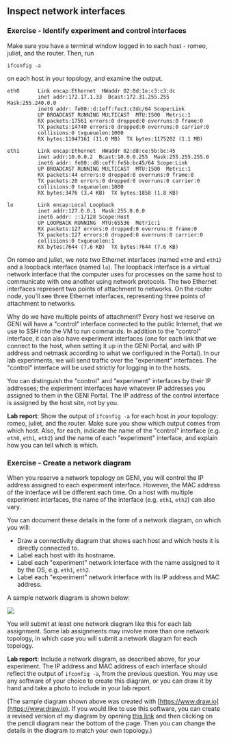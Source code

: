 ## Inspect network interfaces

### Exercise - Identify experiment and control interfaces

Make sure you have a terminal window logged in to each host - romeo, juliet, and the router. Then, run

```
ifconfig -a
```

on each host in your topology, and examine the output.


```
eth0      Link encap:Ethernet  HWaddr 02:0d:1e:c3:c3:dc  
          inet addr:172.17.1.33  Bcast:172.31.255.255  Mask:255.240.0.0
          inet6 addr: fe80::d:1eff:fec3:c3dc/64 Scope:Link
          UP BROADCAST RUNNING MULTICAST  MTU:1500  Metric:1
          RX packets:17561 errors:0 dropped:0 overruns:0 frame:0
          TX packets:14740 errors:0 dropped:0 overruns:0 carrier:0
          collisions:0 txqueuelen:1000 
          RX bytes:11047161 (11.0 MB)  TX bytes:1175202 (1.1 MB)

eth1      Link encap:Ethernet  HWaddr 02:d8:ce:5b:bc:45  
          inet addr:10.0.0.2  Bcast:10.0.0.255  Mask:255.255.255.0
          inet6 addr: fe80::d8:ceff:fe5b:bc45/64 Scope:Link
          UP BROADCAST RUNNING MULTICAST  MTU:1500  Metric:1
          RX packets:44 errors:0 dropped:0 overruns:0 frame:0
          TX packets:20 errors:0 dropped:0 overruns:0 carrier:0
          collisions:0 txqueuelen:1000 
          RX bytes:3476 (3.4 KB)  TX bytes:1858 (1.8 KB)

lo        Link encap:Local Loopback  
          inet addr:127.0.0.1  Mask:255.0.0.0
          inet6 addr: ::1/128 Scope:Host
          UP LOOPBACK RUNNING  MTU:65536  Metric:1
          RX packets:127 errors:0 dropped:0 overruns:0 frame:0
          TX packets:127 errors:0 dropped:0 overruns:0 carrier:0
          collisions:0 txqueuelen:1 
          RX bytes:7644 (7.6 KB)  TX bytes:7644 (7.6 KB)
```


On romeo and juliet, we note two Ethernet interfaces (named `eth0` and `eth1`) and a loopback interface (named `lo`). The loopback interface is a virtual network interface that the computer uses for processes on the same host to communicate with one another using network protocols. The two Ethernet interfaces represent two points of attachment to networks.  On the router node, you'll see three Ethernet interfaces, representing three points of attachment to networks.

Why do we have multiple points of attachment? Every host we reserve on GENI will have a "control" interface connected to the public Internet, that we use to SSH into the VM to run commands. In addition to the "control" interface, it can also have experiment interfaces (one for each link that we connect to the host, when setting it up in the GENI Portal, and with IP address and netmask according to what we configured in the Portal). In our lab experiments, we will send traffic over the "experiment" interfaces. The "control" interface will be used strictly for logging in to the hosts.

You can distinguish the "control" and "experiment" interfaces by their IP addresses; the experiment interfaces have whatever IP addresses you assigned to them in the GENI Portal. The IP address of the control interface is assigned by the host site, not by you.

**Lab report**: Show the output of `ifconfig -a` for each host in _your_ topology: romeo, juliet, and the router. Make sure you show which output comes from which host. Also, for each, indicate the name of the "control" interface (e.g. `eth0`, `eth1`, `eth2`) and the name of each "experiment" interface, and explain how you can tell which is which.

### Exercise - Create a network diagram

When you reserve a network topology on GENI, you will control the IP address assigned to each experiment interface. However, the MAC address of the interface will be different each time. On a host with multiple experiment interfaces, the name of the interface (e.g. `eth1`, `eth2`) can also vary. 

You can document these details in the form of a network diagram, on which you will:

* Draw a connectivity diagram that shows each host and which hosts it is directly connected to.
* Label each host with its hostname.
* Label each "experiment" network interface with the name assigned to it by the OS, e.g. `eth1`, `eth2`.
* Label each "experiment" network interface with its IP address and MAC address.

A sample network diagram is shown below:

![](1-network-diagram.svg)

You will submit at least one network diagram like this for each lab assignment. Some lab assignments may involve more than one network topology, in which case you will submit a network diagram for each topology.

**Lab report**: Include a network diagram, as described above, for _your_ experiment. The IP address and MAC address of each interface should reflect the output of `ifconfig -a`, from the previous question. You may use any software of your choice to create this diagram, or you can draw it by hand and take a photo to include in your lab report. 

(The sample diagram shown above was created with [https://www.draw.io](https://www.draw.io). If you would like to use this software, you can create a revised version of my diagram by opening [this link](https://viewer.diagrams.net/?highlight=0000ff&edit=_blank&layers=1&nav=1#R5Zlbc6M2FMc%2FjR%2FXA4ibH20n2T5sO5lJZ9o%2B7cggg3YFokJO7H76HgmBudgO2ZCN02ZnWHR0Rf%2FfObp4htbZ%2FrPARforjwmbOVa8n6GbmeMEyIWnMhwqg%2BctKkMiaFyZ7KPhgf5DjNEy1h2NSdkpKDlnkhZdY8TznESyY8NC8KdusS1n3V4LnJCB4SHCbGj9g8Yyray%2BZR3tvxCapKZnt87Y4Oh7IvguN93NHLTVf1V2huumTPkyxTF%2FapnQ7QytBeeyesv2a8LUzNazVtW7O5PbDFuQXI6pEJhhyEP95SSGiTBJLmTKE55jdnu0rvTnEdWABalUZgxebXiFPsXhT2PXib9UYu7VyXsiaEYkEabMNyLlwYiPd5KD6djlF84L03ApBf9O1pxxoQeJLP2nm42XSm412EfMKssdZaypiYXsldC2VhmoYcbg17mtNCQTIpuRPxQ4onliPqDkOxGRM5lDLYw8VS1DjoFb92Ioq0xKiFY1o99nwqErcYACgjAs6WOXWGzAT5pyR%2FXhxQBwGgYzFpilnWlUQCN8gAhAW6jXbJ8o559HtIz4POJZsYNJKL%2FiPP5awJwUKRGYlXMwZjTXc9%2BiJcZl2lC0BTla%2BsYeCWP3lPKhs0G%2B3%2BTUzgnzs3okQlJw4S94Q9g9L6mkPIe8DZeSZ60CS0YTlSEVYCtsUhHIpMhc8Z1kNIdO69ByUUzVKNlfFMrkOgF4gq5jgqIdGqmfWiHGNJu2oovnvl7bxaSOvqdS%2B%2Fnc9kyy5emQ6jt6ExnskZHhOb9%2BfeQYExlGebB3RR7sDTz4245RGJbjMxjbaiPgLZHNp%2F1UpyY2uHVwSpSFHyD8MZ3aXYTv5tP%2BiXitxBqpbVW4NP%2BP13EbRiSKTum4CT3Xsz6kjo7%2FvI5BeEJH9HodbTQQksjUbjttS03%2F753aHa62PJefSh0Cl1DAtoq9noo6v%2FZ025qrf1M1Z8EkLi1Ym5cIhr%2B0N%2FCA1QWS24l6GOALEsounoJAO3ijCygACk5zqRXwVjPvRoEDi0LVl65Qc8TIVp6Fray2b7%2Fr1eOTa4Z8hzPKFBVrCPpUeZf1G3kymWYJsq3Bcjlwjtulv9I7lwlotRdWl1ZnSKtdn6XSzkFlAlyH%2B0TA1ZkSV3taXBFM%2B5J46g3DI1CPBfmf4%2FqmgCKE3hHQ4cLYj6ed0OgMczQ2ZAsPV0U5bKmkxmYzYi%2F1vgS0Rb5IxHAfFtxYQTDRghr2TzunEHDeCoHgJQjYZxGIlfCuCh9qXpaBsuHwPyP40g%2BtVTjRTtgf4fJvpvdioPdApNaZMuc56ep1%2FqD4oqD64oPu2YlvHzHrgNY%2BY5pF%2BNkzZmv2vROTX9tGH0VND%2FeK51a87%2B5HEOppai7Kqkrt%2B8heO2G3nSZdt2Nu4%2FrtaDyajx5FTE3i1RAz9tJ0HDFoSMzYW4mPRYzj95Cx3w6ZOia%2BNzLm%2Bq2%2Birt89zaKlxMBxr6yCOP6l0PDWGDQotdQn7wJgXGuCxhr7kJgOEJjn0HmGJPMBe9kYSkYcuZdFWbNL3l1XLJ%2BEDM36MWlfkM%2FjBkkjz8QVsWPv8Gi238B) and then clicking on the pencil diagram near the bottom of the page. Then you can change the details in the diagram to match your own topology.)


